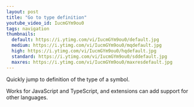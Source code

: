 ```yaml
---
layout: post
title: "Go to type definition"
youtube_video_id: IucmGYm9ou0
tags: navigation 
thumbnails:
  default: https://i.ytimg.com/vi/IucmGYm9ou0/default.jpg
  medium: https://i.ytimg.com/vi/IucmGYm9ou0/mqdefault.jpg
  high: https://i.ytimg.com/vi/IucmGYm9ou0/hqdefault.jpg
  standard: https://i.ytimg.com/vi/IucmGYm9ou0/sddefault.jpg
  maxres: https://i.ytimg.com/vi/IucmGYm9ou0/maxresdefault.jpg
---
```


Quickly jump to definition of the type of a symbol.

Works for JavaScript and TypeScript, and extensions can add support for other languages.
